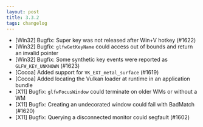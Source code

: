 ```yaml
---
layout: post
title: 3.3.2
tags: changelog
---
```


 - \[Win32\] Bugfix: Super key was not released after Win+V hotkey (#1622)
 - \[Win32\] Bugfix: `glfwGetKeyName` could access out of bounds and return an
   invalid pointer
 - \[Win32\] Bugfix: Some synthetic key events were reported as `GLFW_KEY_UNKNOWN`
   (#1623)
 - \[Cocoa\] Added support for `VK_EXT_metal_surface` (#1619)
 - \[Cocoa\] Added locating the Vulkan loader at runtime in an application bundle
 - \[X11\] Bugfix: `glfwFocusWindow` could terminate on older WMs or without a WM
 - \[X11\] Bugfix: Creating an undecorated window could fail with BadMatch (#1620)
 - \[X11\] Bugfix: Querying a disconnected monitor could segfault (#1602)

